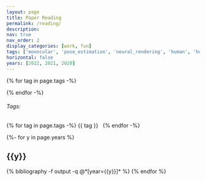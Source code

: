 ```yaml
---
layout: page
title: Paper Reading
permalink: /reading/
description: 
nav: true
nav_order: 2
display_categories: [work, fun]
tags: ['monocular', 'pose_estimation', 'neural_rendering', 'human', 'human_representation']
horizontal: false
years: [2022, 2021, 2020]
---
```


<script>
function heredoc(fn) {
  return fn.toString().split('\n').slice(1,-1).join('\n') + '\n'
}
</script>

{% for tag in page.tags -%}
<script>
   function reloadPage_{{tag}}() {
      var inputs = document.getElementsByClassName("publications");
      inputs[0].innerHTML = heredoc(function(){/*
      {% bibliography -f output -q @*[tags~={{tag}}]* %}
      */});
    }
</script>
{% endfor -%}


###### Tags:

{% for tag in page.tags -%}
<a onclick="reloadPage_{{tag}}()"> <i class="fas fa-hashtag fa-sm"></i> {{ tag }}</a> &nbsp;
{% endfor -%}

<div class="publications">
<!-- pages/projects.md -->
{%- for y in page.years %}
<h2 class="year">{{y}}</h2>
  {% bibliography -f output -q @*[year={{y}}]* %}
{% endfor %}

</div>
